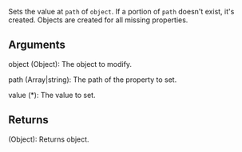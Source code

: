 Sets the value at `path` of `object`. If a portion of `path` doesn't exist, it's created. Objects are created for all missing properties.


## Arguments
object (Object): The object to modify.

path (Array|string): The path of the property to set.

value (*): The value to set.

## Returns
(Object): Returns object.
